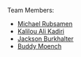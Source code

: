 Team Members: 



* [Michael Rubsamen](Michael)
* [Kalilou Ali Kadiri](Kalilou)
* [Jackson Burkhalter](Jackson)
* [Buddy Moench](Buddy)